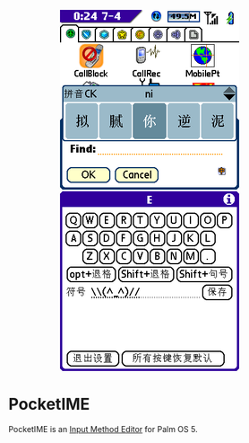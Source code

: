<p align="center">
<img src="https://raw.githubusercontent.com/CocoaBob/PocketIME/master/screenshot_0.png" width="320" height="320"/>
<img src="https://raw.githubusercontent.com/CocoaBob/PocketIME/master/screenshot_1.png" width="320" height="320"/>
</p>

# PocketIME

PocketIME is an [Input Method Editor](https://en.wikipedia.org/wiki/Input_method) for Palm OS 5.